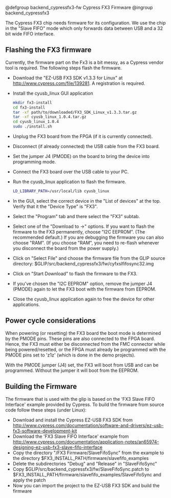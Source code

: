 @defgroup backend_cypressfx3-fw Cypress FX3 Firmware
@ingroup backend_cypressfx3

The Cypress FX3 chip needs firmware for its configuration. We use the
chip in the "Slave FIFO" mode which only forwards data between USB and
a 32 bit wide FIFO interface.

## Flashing the FX3 firmware

Currently, the firmware part on the Fx3 is a bit messy, as a Cypress vendor tool is required.
The following steps flash the firmware.

 * Download the "EZ-USB FX3 SDK v1.3.3 for Linux" at http://www.cypress.com/file/139281.
   A registration is required.

 * Install the cyusb_linux GUI application

   ~~~sh
   mkdir fx3-install
   cd fx3-install
   tar -xf path/to/downloaded/FX3_SDK_Linux_v1.3.3.tar.gz
   tar -xf cyusb_linux_1.0.4.tar.gz
   cd cyusb_linux_1.0.4
   sudo ./install.sh
   ~~~

 * Unplug the FX3 board from the FPGA (if it is currently connected).

 * Disconnect (if already connected) the USB cable from the FX3 board.

 * Set the jumper J4 (PMODE) on the board to bring the device into programming mode.

 * Connect the FX3 board over the USB cable to your PC.

 * Run the cyusb_linux application to flash the firmware.

   ~~~sh
   LD_LIBRARY_PATH=/usr/local/lib cyusb_linux
   ~~~

 * In the GUI, select the correct device in the "List of devices" at the top.
   Verify that it the "Device Type" is "FX3".

 * Select the "Program" tab and there select the "FX3" subtab.

 * Select one of the "Download to ->" options.
   If you want to flash the firmware to the FX3 permanently, choose "I2C EEPROM". (The recommended default.)
   If you are debugging the firmware you can also choose "RAM". (If you choose "RAM", you need to re-flash whenever you disconnect the board from the power supply.)

 * Click on "Select File" and choose the firmware file from the GLIP source directory: $GLIP/src/backend_cypressfx3/fw/cyfxslfifosync32.img

 * Click on "Start Download" to flash the firmware to the FX3.

 * If you've chosen the "I2C EEPROM" option, remove the jumper J4 (PMODE) again to let the FX3 boot with the firmware from EEPROM.

 * Close the cyusb_linux application again to free the device for other applications.

## Power cycle considerations

When powering (or resetting) the FX3 board the boot mode is determined by the PMODE pins.
These pins are also connected to the FPGA board. Hence, the FX3 must either be disconnected
from the FMC connector while being powered/resetted, or the FPGA must already be programmed
with the PMODE pins set to 'z1z' (which is done in the demo projects).

With the PMODE jumper (J4) set, the FX3 will boot from USB and can be programmed.
Without the jumper it will boot from the EEPROM.

## Building the Firmware

The firmware that is used with the glip is based on the 'FX3 Slave FIFO
Interface' example provided by Cypress.
To build the firmware from source code follow these steps (under Linux):

 * Download and install the Cypress EZ-USB FX3 SDK from http://www.cypress.com/documentation/software-and-drivers/ez-usb-fx3-software-development-kit
 * Download the 'FX3 Slave FIFO Interface' example from http://www.cypress.com/documentation/application-notes/an65974-designing-ez-usb-fx3-slave-fifo-interface
 * Copy the directory "/FX3 Firmware/SlaveFifoSync" from the example to the directory $FX3_INSTALL_PATH/firmware/slavefifo_examples
 * Delete the subdirectories "Debug" and "Release" in "SlaveFifoSync"
 * Copy $GLIP/src/backend_cypressfx3/fw/SlaveFifoSync.patch to $FX3_INSTALL_PATH/firmware/slavefifo_examples/SlaveFifoSync and apply the patch
 * Now you can import the project to the EZ-USB FX3 SDK and build the firmware

